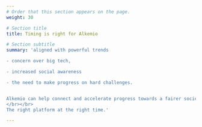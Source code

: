 ```yaml
---
# Order that this section appears on the page.
weight: 30

# Section title
title: Timing is right for Alkemio

# Section subtitle 
summary: 'aligned with powerful trends

- concern over big tech, 

- increased social awareness

- the need to make progress on hard challenges. 


Alkemio can help connect and accelerate progress towards a fairer society. 
</br></br>
The right platform at the right time.'

---
```

